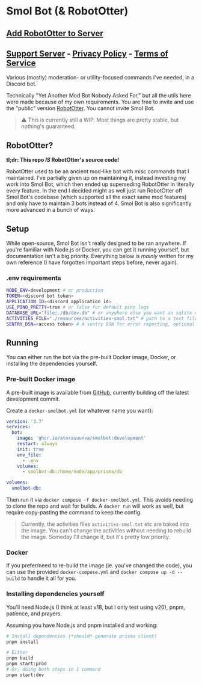 # Smol Bot (& RobotOtter)

## [Add RobotOtter to Server](https://discordapp.com/oauth2/authorize?client_id=189078347207278593&scope=bot%20applications.commands&permissions=0)

## [Support Server](https://discord.gg/8K3uCfb) - [Privacy Policy](./privacy.md) - [Terms of Service](./tos.md)

Various (mostly) moderation- or utility-focused commands I've needed, in a Discord bot.

Technically "Yet Another Mod Bot Nobody Asked For," but all the utils here were made because of my own requirements. You are free to invite and use the "public" version [RobotOtter](https://discordapp.com/oauth2/authorize?client_id=189078347207278593&scope=bot&permissions=0). You cannot invite Smol Bot.

> ⚠️ This is currently still a WIP. Most things are pretty stable, but nothing's guaranteed.

## RobotOtter?

**tl;dr: This repo *IS* RobotOtter's source code!**

RobotOtter used to be an ancient mod-like bot with misc commands that I maintained. I've partially given up on maintaining it, instead investing my work into Smol Bot, which then ended up superseding RobotOtter in literally every feature. In the end I decided might as well just run RobotOtter off Smol Bot's codebase (which supported all the exact same mod features) and only have to maintain 3 bots instead of 4. Smol Bot is also significantly more advanced in a bunch of ways.

## Setup

While open-source, Smol Bot isn't really designed to be ran anywhere. If you're familiar with Node.js or Docker, you can get it running yourself, but documentation isn't a big priority. Everything below is *mainly* written for my own reference (I have forgotten important steps before, never again).

### .env requirements

```sh
NODE_ENV=development # or production
TOKEN=<discord bot token>
APPLICATION_ID=<discord application id>
USE_PINO_PRETTY=true # or false for default pino logs
DATABASE_URL="file:./db/dev.db" # or anywhere else you want an sqlite db to be
ACTIVITIES_FILE="./resources/activities-smol.txt" # path to a text file with the activities you want the bot to show
SENTRY_DSN=<access token> # A sentry DSN for error reporting, optional
```

## Running

You can either run the bot via the pre-built Docker image, Docker, or installing the dependencies yourself.

### Pre-built Docker image

A pre-built image is available from [GitHub](https://github.com/AtoraSuunva/SmolBot/pkgs/container/smolbot), currently building off the latest development commit.

Create a `docker-smolbot.yml` (or whatever name you want):

```yml
version: '3.7'
services:
  bot:
    image: 'ghcr.io/atorasuunva/smolbot:development'
    restart: always
    init: true
    env_file:
      - .env
    volumes:
      - smolbot-db:/home/node/app/prisma/db

volumes:
  smolbot-db:
```

Then run it via `docker compose -f docker-smolbot.yml`. This avoids needing to clone the repo and wait for builds. A `docker run` will work as well, but require copy-pasting the command to keep the config.

> Currently, the activities files `activities-smol.txt` etc are baked into the image. You can't change the activities without needing to rebuild the image. Someday I'll change it, but it's pretty low priority.

### Docker

If you prefer/need to re-build the image (ie. you've changed the code), you can use the provided `docker-compose.yml` and `docker compose up -d --build` to handle it all for you.

### Installing dependencies yourself

You'll need Node.js (I think at least v18, but I only test using v20), pnpm, patience, and prayers.

Assuming you have Node.js and pnpm installed and working:

```sh
# Install dependencies (*should* generate prisma client)
pnpm install

# Either
pnpm build
pnpm start:prod
# Or, doing both steps in 1 command
pnpm start:dev
```
